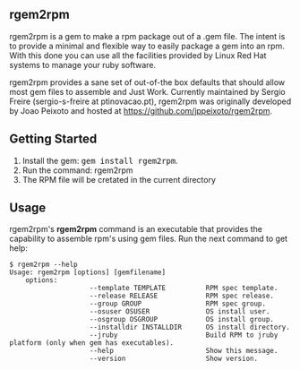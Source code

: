 ## rgem2rpm

rgem2rpm is a gem to make a rpm package out of a .gem file. The intent
is to provide a minimal and flexible way to easily package a gem into an
rpm. With this done you can use all the facilities provided by Linux Red Hat
systems to manage your ruby software.

rgem2rpm provides a sane set of out-of-the box defaults that should allow most
gem files to assemble and Just Work.
Currently maintained by Sergio Freire (sergio-s-freire at ptinovacao.pt), rgem2rpm was originally developed by Joao Peixoto and hosted at https://github.com/jppeixoto/rgem2rpm.

## Getting Started

1. Install the gem: <tt>gem install rgem2rpm</tt>.
2. Run the command: rgem2rpm <gemfilename>
3. The RPM file will be cretated in the current directory

## Usage

rgem2rpm's **rgem2rpm** command is an executable that provides the capability to 
assemble rpm's using gem files. Run the next command to get help:

    $ rgem2rpm --help
    Usage: rgem2rpm [options] [gemfilename]
        options:
                        --template TEMPLATE          RPM spec template.
                        --release RELEASE            RPM spec release.
                        --group GROUP                RPM spec group.
                        --osuser OSUSER              OS install user.
                        --osgroup OSGROUP            OS install group.
                        --installdir INSTALLDIR      OS install directory.
                        --jruby                      Build RPM to jruby platform (only when gem has executables).
                        --help                       Show this message.
                        --version                    Show version.
